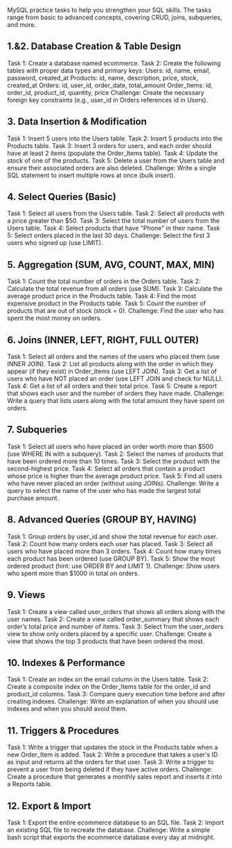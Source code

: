  MySQL practice tasks to help you strengthen your SQL skills. The tasks range from basic to advanced concepts, covering CRUD, joins, subqueries, and more.

## 1.&2. Database Creation & Table Design
Task 1: Create a database named ecommerce.
Task 2: Create the following tables with proper data types and primary keys:
Users: id, name, email, password, created_at
Products: id, name, description, price, stock, created_at
Orders: id, user_id, order_date, total_amount
Order_Items: id, order_id, product_id, quantity, price
Challenge: Create the necessary foreign key constraints (e.g., user_id in Orders references id in Users).

## 3. Data Insertion & Modification
Task 1: Insert 5 users into the Users table.
Task 2: Insert 5 products into the Products table.
Task 3: Insert 3 orders for users, and each order should have at least 2 items (populate the Order_Items table).
Task 4: Update the stock of one of the products.
Task 5: Delete a user from the Users table and ensure their associated orders are also deleted.
Challenge: Write a single SQL statement to insert multiple rows at once (bulk insert).

## 4. Select Queries (Basic)
Task 1: Select all users from the Users table.
Task 2: Select all products with a price greater than $50.
Task 3: Select the total number of users from the Users table.
Task 4: Select products that have "Phone" in their name.
Task 5: Select orders placed in the last 30 days.
Challenge: Select the first 3 users who signed up (use LIMIT).

## 5. Aggregation (SUM, AVG, COUNT, MAX, MIN)
Task 1: Count the total number of orders in the Orders table.
Task 2: Calculate the total revenue from all orders (use SUM).
Task 3: Calculate the average product price in the Products table.
Task 4: Find the most expensive product in the Products table.
Task 5: Count the number of products that are out of stock (stock = 0).
Challenge: Find the user who has spent the most money on orders.

## 6. Joins (INNER, LEFT, RIGHT, FULL OUTER)
Task 1: Select all orders and the names of the users who placed them (use INNER JOIN).
Task 2: List all products along with the order in which they appear (if they exist) in Order_Items (use LEFT JOIN).
Task 3: Get a list of users who have NOT placed an order (use LEFT JOIN and check for NULL).
Task 4: Get a list of all orders and their total price.
Task 5: Create a report that shows each user and the number of orders they have made.
Challenge: Write a query that lists users along with the total amount they have spent on orders.

## 7. Subqueries
Task 1: Select all users who have placed an order worth more than $500 (use WHERE IN with a subquery).
Task 2: Select the names of products that have been ordered more than 10 times.
Task 3: Select the product with the second-highest price.
Task 4: Select all orders that contain a product whose price is higher than the average product price.
Task 5: Find all users who have never placed an order (without using JOINs).
Challenge: Write a query to select the name of the user who has made the largest total purchase amount.

## 8. Advanced Queries (GROUP BY, HAVING)
Task 1: Group orders by user_id and show the total revenue for each user.
Task 2: Count how many orders each user has placed.
Task 3: Select all users who have placed more than 3 orders.
Task 4: Count how many times each product has been ordered (use GROUP BY).
Task 5: Show the most ordered product (hint: use ORDER BY and LIMIT 1).
Challenge: Show users who spent more than $1000 in total on orders.

## 9. Views
Task 1: Create a view called user_orders that shows all orders along with the user names.
Task 2: Create a view called order_summary that shows each order’s total price and number of items.
Task 3: Select from the user_orders view to show only orders placed by a specific user.
Challenge: Create a view that shows the top 3 products that have been ordered the most.

## 10. Indexes & Performance
Task 1: Create an index on the email column in the Users table.
Task 2: Create a composite index on the Order_Items table for the order_id and product_id columns.
Task 3: Compare query execution time before and after creating indexes.
Challenge: Write an explanation of when you should use indexes and when you should avoid them.

## 11. Triggers & Procedures
Task 1: Write a trigger that updates the stock in the Products table when a new Order_Item is added.
Task 2: Write a procedure that takes a user's ID as input and returns all the orders for that user.
Task 3: Write a trigger to prevent a user from being deleted if they have active orders.
Challenge: Create a procedure that generates a monthly sales report and inserts it into a Reports table.

## 12. Export & Import
Task 1: Export the entire ecommerce database to an SQL file.
Task 2: Import an existing SQL file to recreate the database.
Challenge: Write a simple bash script that exports the ecommerce database every day at midnight.